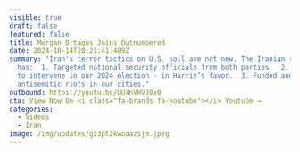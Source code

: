 ```yaml
---
visible: true
draft: false
featured: false
title: Morgan Ortagus Joins Outnumbered
date: 2024-10-14T20:21:41.489Z
summary: "Iran's terror tactics on U.S. soil are not new. The Iranian regime
  has:  1. Targeted national security officials from both parties.  2. Attempted
  to intervene in our 2024 election - in Harris’s favor.  3. Funded and incited
  antisemitic riots in our cities."
outbound: https://youtu.be/UU4nVHVJ0x0
cta: View Now On <i class="fa-brands fa-youtube"></i> Youtube →
categories:
  - Videos
  - Iran
image: /img/updates/gz3pt2kwoaazsjm.jpeg
---
```

